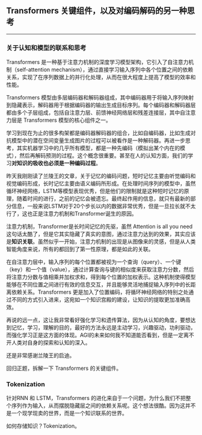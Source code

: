 ## Transformers 关键组件，以及对编码解码的另一种思考

---
### 关于认知和模型的联系和思考

Transformers 是一种基于注意力机制的深度学习模型架构，它引入了自注意力机制（self-attention mechanism），通过直接学习输入序列中各个位置之间的依赖关系，实现了在序列数据上的并行化处理，从而在很大程度上提高了模型的效率和性能。

Transformers 模型由多层编码器和解码器组成，其中编码器用于将输入序列映射到隐藏表示，解码器用于根据编码器的输出生成目标序列。每个编码器和解码器层都由多个子层组成，包括自注意力层、前馈神经网络层和残差连接层，其中自注意力层是 Transformers 模型的核心组件之一。

学习到现在为止的很多构架都是编码器解码器的组合，比如自编码器，比如生成对抗模型中的潜在空间变量生成图片的过程可以被看作是一种解码器。再进一步思考，其实机器学习中的几乎所有模型，都是一种先编码（模拟出某个内在的模式），然后再解码预测的过程。这个概念很重要。甚至在人的认知方面，我们的学习**对知识的吸收也必须是一种编码过程**。

昨天我刚刚读了兰陵王的文章，关于记忆的编码问题，短时记忆主要由听觉编码和视觉编码形成，长时记忆主要由语义编码所形成。在处理时间序列的模型中，虽然循环神经网络，LSTM等模型表现优秀，但是他们的限制就是这种短时记忆的原理，随着时间的进行，之前的记忆会被遗忘。最终起作用的信息，就只有最新的部分信息，一般来说LSTM对于20个步长以内的数据非常优秀，但是一旦拉长就不太行了，这也正是注意力机制和Transformer诞生的原因。

注意力机制，Transformer是长时间记忆的先驱，虽然 Attention is all you need 这句话太酷了，但是它其实隐藏了真实的意图，通过注意力达到的效果，其实应该是**知识关联**。虽然似乎一开始，注意力机制的出现是从图像来的灵感，但是从人类智能角度来说，所有的都回到了第一性原理，都是如此的关联。

在自注意力层中，输入序列的每个位置都被视为一个查询（query）、一个键（key）和一个值（value），通过计算查询与键的相似度来获取注意力分数，然后将注意力分数与值相乘并加权求和，得到每个位置的加权表示。这种机制使得模型能够在不同位置之间进行有效的信息交互，并且能够灵活地捕捉输入序列中的长距离依赖关系。Transformers 更是加入了位置编码，将循环神经网络的特别之处通过不同的方式引入进来，这宛如一个知识宫殿的建设，让知识的提取更加准确高效。

再说的远一点，这让我非常看好强化学习和遗传算法，因为从认知的角度，要想达到记忆，学习，理解的目的，最好的方法永远是主动学习，兴趣驱动，功利驱动，而强化学习正是这方面的体现。AGI的未来如何我不知道能否看到，但是一定离不开人类对自身的探索和认知的深入。

还是非常感谢兰陵王的启迪。

回归正题，拆解一下 Transformers 的关键组件。

### Tokenization

针对RNN 和 LSTM，Transformers 的进化来自于一个问题，为什么我们不把整个序列作为输入，从而摆脱隐藏层之间的依赖关系呢。这个想法很酷。因为这并不是一个现学现卖的世界，而是一个知识联系的世界。

如何存储知识？Tokenization。
